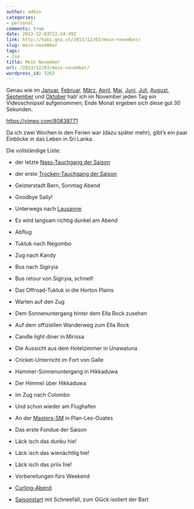 ```yaml
---
author: admin
categories:
- personal
comments: true
date: 2013-12-03T22:24:49Z
link: http://habi.gna.ch/2013/12/03/mein-november/
slug: mein-november
tags:
- 1se
title: Mein November
url: /2013/12/03/mein-november/
wordpress_id: 3263
---
```


Genau wie im [Januar](http://habi.gna.ch/2013/02/01/mein-januar/), [Februar](http://habi.gna.ch/2013/03/04/mein-februar/), [März](http://habi.gna.ch/2013/04/01/mein-marz/), [April](http://habi.gna.ch/2013/05/01/mein-april/), [Mai](http://habi.gna.ch/2013/06/01/mein-mai/), [Juni](http://habi.gna.ch/2013/07/01/mein-juni/), [Juli](http://habi.gna.ch/2013/08/02/mein-juli/), [August](http://habi.gna.ch/2013/09/02/mein-august/), [September](http://habi.gna.ch/2013/10/02/mein-september/) und [Oktober](http://habi.gna.ch/2013/11/03/mein-oktober/) hab’ ich im November jeden Tag ein Videoschnipsel aufgenommen; Ende Monat ergeben sich diese gut 30 Sekunden.

https://vimeo.com/80838771

Da ich zwei Wochen in den Ferien war (dazu später mehr), gibt’s ein paar Einblicke in das Leben in Sri Lanka.  

Die vollständige Liste:  




  
  * der letzte [Nass-Tauchgang der Saison](http://divelog.davidhaberthuer.ch/2013.11.01.eichholz-marzili.pdf)


  
  * der erste [Trocken-Tauchgang der Saison](http://habi.gna.ch/2013/11/05/tauchen-im-lac-st-leonard/)


  
  * Geisterstadt Bern, Sonntag Abend


  
  * Goodbye Sally!


  
  * Unterwegs nach [Lausanne](http://habi.gna.ch/2013/11/05/zmorge-am-see/)


  
  * Es wird langsam richtig dunkel am Abend


  
  * Abflug


  
  * Tuktuk nach Negombo


  
  * Zug nach Kandy


  
  * Bus nach Sigiryia


  
  * Bus retour von Sigiryia, schnell!


  
  * Das Offroad-Tuktuk in die Horton Plains


  
  * Warten auf den Zug


  
  * Dem Sonnenuntergang hinter dem Ella Rock zusehen


  
  * Auf dem offiziellen Wanderweg zum Ella Rock


  
  * Candle light diner in Mirissa


  
  * Die Aussicht aus dem Hotelzimmer in Unawatuna


  
  * Cricket-Unterricht im Fort von Galle


  
  * Hammer-Sonnenuntergang in Hikkaduwa


  
  * Der Himmel über Hikkaduwa


  
  * Im Zug nach Colombo


  
  * Und schon wieder am Flughafen


  
  * An der [Masters-SM](http://www.fsn.ch/desktopdefault.aspx/tabid-814/965_read-9606/) in Plan-Les-Ouates


  
  * Das erste Fondue der Saison


  
  * Läck isch das dunku hie!


  
  * Läck isch das wienächtlig hie!


  
  * Läck isch das priiv hie!


  
  * Vorbereitungen fürs Weekend


  
  * [Curling-Abend](http://www.curlingbern.ch/curling-probieren/plausch-curling/)


  
  * [Saisonstart](http://runkeeper.com/user/davidhaberthuer/activity/276564220) mit Schneefall, zum Glück isoliert der Bart


